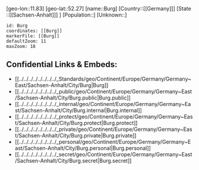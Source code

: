 ﻿---
location: [52.27,11.83]
mapzoom: [7,12] 
mapmarker: city 
type: City
tags:
- geo/City


SpocWebEntityId: 29408
isDeleted: false
confidential: public

---
[geo-lon::11.83]
[geo-lat::52.27]
[name::Burg]
[Country::[[Germany]]]
[State ::[[Sachsen-Anhalt]]] ]
[Population::]
[Unknown::]


```leaflet
id: Burg
coordinates: [[Burg]]
markerFile: [[Burg]]
defaultZoom: 11 
maxZoom: 18
```


## Confidential Links & Embeds: 
- [[../../../../../../../../_Standards/geo/Continent/Europe/Germany/Germany~East/Sachsen-Anhalt/City/Burg|Burg]] 
- [[../../../../../../../../_public/geo/Continent/Europe/Germany/Germany~East/Sachsen-Anhalt/City/Burg.public|Burg.public]] 
- [[../../../../../../../../_internal/geo/Continent/Europe/Germany/Germany~East/Sachsen-Anhalt/City/Burg.internal|Burg.internal]] 
- [[../../../../../../../../_protect/geo/Continent/Europe/Germany/Germany~East/Sachsen-Anhalt/City/Burg.protect|Burg.protect]] 
- [[../../../../../../../../_private/geo/Continent/Europe/Germany/Germany~East/Sachsen-Anhalt/City/Burg.private|Burg.private]] 
- [[../../../../../../../../_personal/geo/Continent/Europe/Germany/Germany~East/Sachsen-Anhalt/City/Burg.personal|Burg.personal]] 
- [[../../../../../../../../_secret/geo/Continent/Europe/Germany/Germany~East/Sachsen-Anhalt/City/Burg.secret|Burg.secret]] 
